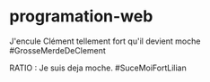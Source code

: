 # programation-web

J'encule Clément tellement fort qu'il devient moche #GrosseMerdeDeClement

RATIO : Je suis deja moche. #SuceMoiFortLilian
